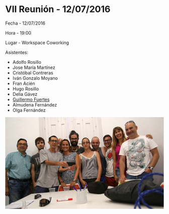 # VII Reunión - 12/07/2016

Fecha - 12/07/2016

Hora  - 19:00

Lugar - Workspace Coworking

Asistentes:
* Adolfo Rosillo
* Jose María Martínez
* Cristóbal Contreras
* Iván Gonzalo Moyano
* Fran Acién
* Hugo Rosillo
* Delia Gávez
* [Guillermo Fuertes](https://fueradeimprenta.wordpress.com/)
* Almudena Fernández
* Olga Fernández

![Asistentes VII Reunión](10_vii_reunion.jpg)
